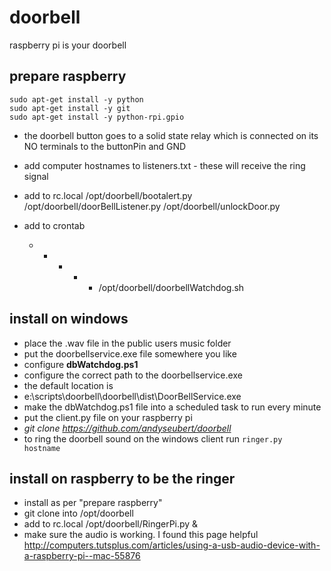 doorbell
========

raspberry pi is your doorbell

prepare raspberry
----

    sudo apt-get install -y python
    sudo apt-get install -y git
    sudo apt-get install -y python-rpi.gpio
    
* the doorbell button goes to a solid state relay which is connected on its NO terminals to the buttonPin and GND
* add computer hostnames to listeners.txt - these will receive the ring signal
* add to rc.local 
    /opt/doorbell/bootalert.py
    /opt/doorbell/doorBellListener.py
    /opt/doorbell/unlockDoor.py
* add to crontab

     * * * * * /opt/doorbell/doorbellWatchdog.sh

install on windows
----
* place the .wav file in the public users music folder
* put the doorbellservice.exe file somewhere you like
* configure **dbWatchdog.ps1**
 * configure the correct path to the doorbellservice.exe
 * the default location is
  * e:\scripts\doorbell\doorbell\dist\DoorBellService.exe
* make the dbWatchdog.ps1 file into a scheduled task to run every minute 
* put the client.py file on your raspberry pi
 * _git clone https://github.com/andyseubert/doorbell_
* to ring the doorbell sound on the windows client run
<code>ringer.py hostname</code>


install on raspberry to be the ringer
----
 * install as per "prepare raspberry" 
 * git clone into /opt/doorbell
 * add to rc.local /opt/doorbell/RingerPi.py &
 * make sure the audio is working. I found this page helpful http://computers.tutsplus.com/articles/using-a-usb-audio-device-with-a-raspberry-pi--mac-55876
